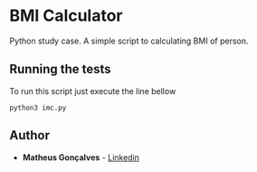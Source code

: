 # BMI Calculator 

Python study case.
A simple script to calculating BMI of person.

## Running the tests

To run this script just execute the line bellow

```
python3 imc.py
```

## Author

* **Matheus Gonçalves**  - [Linkedin](https://www.linkedin.com/in/matheus-sgoncalves/)
